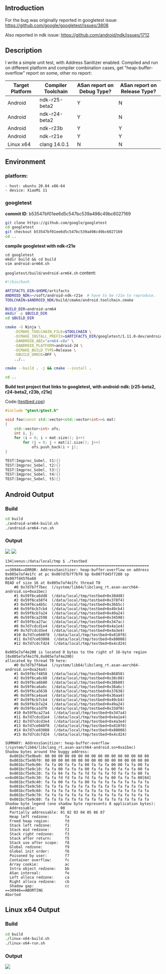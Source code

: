 ## Introduction
For the bug was originally reported in googletest issue: https://github.com/google/googletest/issues/3808

Also reported in ndk issue: https://github.com/android/ndk/issues/1712

## Description
I write a simple unit test, with Address Sanitizer enabled. Compiled and run on different platform and compiler combination cases, get "heap-buffer-overflow" report on some, other no report:

| Target Platform | Compiler Toolchain | ASan report on Debug Type? | ASan report on Release Type? |
| --------------- | ------------------ | -------------------------- | ---------------------------- |
| Android         | ndk-r25-beta2      |  Y                         | N                            |
| Android         | ndk-r24-beta2      |  Y                         | N                            |
| Android         | ndk-r23b           |  Y                         | Y                            |
| Android         | ndk-r21e           |  Y                         | Y                            |
| Linux x64       | clang 14.0.1       |  N                         | N                            |

## Environment

### platform:
    - host: ubuntu 20.04 x86-64
    - device: XiaoMi 11

### googletest
**commit ID**: b53547bf01ee6d5c547bc539a498c49bc6027169
```bash
git clone https://github.com/google/googletest
cd googletest
git checkout b53547bf01ee6d5c547bc539a498c49bc6027169
cd ..
```

**compile googletest with ndk-r21e**
```
cd googletest
mkdir build && cd build
vim android-arm64.sh
```

`googletest/build/android-arm64.sh` content:
```bash
#!/bin/bash

ARTIFACTS_DIR=$HOME/artifacts
ANDROID_NDK=~/soft/android-ndk-r21e  # have to be r21e to reproduce.
TOOLCHAIN=$ANDROID_NDK/build/cmake/android.toolchain.cmake

BUILD_DIR=android-arm64
mkdir -p $BUILD_DIR
cd $BUILD_DIR

cmake -G Ninja \
    -DCMAKE_TOOLCHAIN_FILE=$TOOLCHAIN \
    -DCMAKE_INSTALL_PREFIX=$ARTIFACTS_DIR/googletest/1.11.0-dev/android-arm64 \
    -DANDROID_ABI="arm64-v8a" \
    -DANDROID_PLATFORM=android-24 \
    -DCMAKE_BUILD_TYPE=Release \
    -DBUILD_GMOCK=OFF \
    ../..

cmake --build . -j && cmake --install .

cd ..
```

**Build test project that links to googletest, with android-ndk: [r25-beta2, r24-beta2, r23b, r21e]**


Code:([testbed.cpp](testbed.cpp))
```c++
#include "gtest/gtest.h"

void foo(const std::vector<std::vector<int>>& mat)
{
    std::vector<int> ofs;
    int i, j;
    for (i = 0; i < mat.size(); i++)
        for (j = 0; j < mat[i].size(); j++)
            ofs.push_back(i + j);
}

TEST(Imgproc_Sobel, t1){}
TEST(Imgproc_Sobel, t2){}
TEST(Imgproc_Sobel, t3){}
TEST(Imgproc_Sobel, t4){}
TEST(Imgproc_Sobel, t5){}

```

## Android Output
### Build
```bash
cd build
./android-arm64-build.sh
./android-arm64-run.sh
```

### Output
![](snapshot1.png)
![](snapshot2.png)

```
134|venus:/data/local/tmp $ ./testbed
=================================================================
==30946==ERROR: AddressSanitizer: heap-buffer-overflow on address 0x005e7af4e1fc at pc 0x007d7b7f7bf0 bp 0x007fd45f7280 sp 0x007fd45f6a68
READ of size 16 at 0x005e7af4e1fc thread T0
    #0 0x7d7b7f7bec  (/system/lib64/libclang_rt.asan-aarch64-android.so+0xa1bec)
    #1 0x59f6ca6dd8  (/data/local/tmp/testbed+0x38dd8)
    #2 0x59f6ca58f4  (/data/local/tmp/testbed+0x378f4)
    #3 0x59f6ca4b5c  (/data/local/tmp/testbed+0x36b5c)
    #4 0x59f6cb7cb4  (/data/local/tmp/testbed+0x49cb4)
    #5 0x59f6cb7a24  (/data/local/tmp/testbed+0x49a24)
    #6 0x59f6ca2598  (/data/local/tmp/testbed+0x34598)
    #7 0x59f6ca27ac  (/data/local/tmp/testbed+0x347ac)
    #8 0x7d7cdcd1e4  (/data/local/tmp/testbed+0x4a1e4)
    #9 0x7d7cdcd3e4  (/data/local/tmp/testbed+0x4a3e4)
    #10 0x7d7ce040f8  (/data/local/tmp/testbed+0x810f8)
    #11 0x7d7ce03008  (/data/local/tmp/testbed+0x80008)
    #12 0x7d7cdcfd24  (/data/local/tmp/testbed+0x4cd24)

0x005e7af4e200 is located 0 bytes to the right of 16-byte region [0x005e7af4e1f0,0x005e7af4e200)
allocated by thread T0 here:
    #0 0x7d7b7f84a4  (/system/lib64/libclang_rt.asan-aarch64-android.so+0xa24a4)
    #1 0x59f6cf4858  (/data/local/tmp/testbed+0x86858)
    #2 0x59f6ca6c08  (/data/local/tmp/testbed+0x38c08)
    #3 0x59f6ca6b80  (/data/local/tmp/testbed+0x38b80)
    #4 0x59f6ca6a6c  (/data/local/tmp/testbed+0x38a6c)
    #5 0x59f6ca5638  (/data/local/tmp/testbed+0x37638)
    #6 0x59f6ca4aa4  (/data/local/tmp/testbed+0x36aa4)
    #7 0x59f6cb7cb4  (/data/local/tmp/testbed+0x49cb4)
    #8 0x59f6cb7a24  (/data/local/tmp/testbed+0x49a24)
    #9 0x59f6ca1df0  (/data/local/tmp/testbed+0x33df0)
    #10 0x59f6ca27a4  (/data/local/tmp/testbed+0x347a4)
    #11 0x7d7cdcd1e4  (/data/local/tmp/testbed+0x4a1e4)
    #12 0x7d7cdcd3e4  (/data/local/tmp/testbed+0x4a3e4)
    #13 0x7d7ce040f8  (/data/local/tmp/testbed+0x810f8)
    #14 0x7d7ce03008  (/data/local/tmp/testbed+0x80008)
    #15 0x7d7cdcfd24  (/data/local/tmp/testbed+0x4cd24)

SUMMARY: AddressSanitizer: heap-buffer-overflow (/system/lib64/libclang_rt.asan-aarch64-android.so+0xa1bec) 
Shadow bytes around the buggy address:
  0x001bcf5e9be0: 00 00 00 00 00 00 00 00 00 00 00 00 00 00 00 00
  0x001bcf5e9bf0: 00 00 00 00 00 00 00 00 00 00 00 00 00 00 00 00
  0x001bcf5e9c00: fa fa 00 fa fa fa 00 fa fa fa 00 00 fa fa 00 fa
  0x001bcf5e9c10: fa fa 00 fa fa fa 00 fa fa fa 00 fa fa fa 00 fa
  0x001bcf5e9c20: fa fa 04 fa fa fa fd fa fa fa fd fa fa fa 00 fa
=>0x001bcf5e9c30: fa fa fd fd fa fa fd fa fa fa 00 fa fa fa 00[04]
  0x001bcf5e9c40: fa fa 00 fa fa fa 00 fa fa fa fa fa fa fa fa fa
  0x001bcf5e9c50: fa fa fa fa fa fa fa fa fa fa fa fa fa fa fa fa
  0x001bcf5e9c60: fa fa fa fa fa fa fa fa fa fa fa fa fa fa fa fa
  0x001bcf5e9c70: fa fa fa fa fa fa fa fa fa fa fa fa fa fa fa fa
  0x001bcf5e9c80: fa fa fa fa fa fa fa fa fa fa fa fa fa fa fa fa
Shadow byte legend (one shadow byte represents 8 application bytes):
  Addressable:           00
  Partially addressable: 01 02 03 04 05 06 07 
  Heap left redzone:       fa
  Freed heap region:       fd
  Stack left redzone:      f1
  Stack mid redzone:       f2
  Stack right redzone:     f3
  Stack after return:      f5
  Stack use after scope:   f8
  Global redzone:          f9
  Global init order:       f6
  Poisoned by user:        f7
  Container overflow:      fc
  Array cookie:            ac
  Intra object redzone:    bb
  ASan internal:           fe
  Left alloca redzone:     ca
  Right alloca redzone:    cb
  Shadow gap:              cc
==30946==ABORTING
Aborted 
```

## Linux x64 Output
### Build
```bash
cd build
./linux-x64-build.sh
./linux-x64-run.sh
```

### Output
![](snapshot3.png)